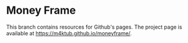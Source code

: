 Money Frame
===========

This branch contains resources for Github's pages. The project page is available at https://m4ktub.github.io/moneyframe/.
